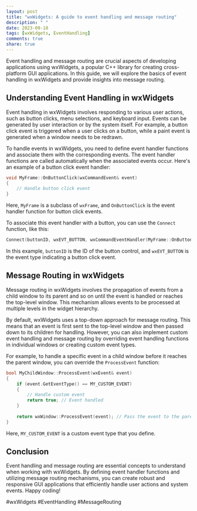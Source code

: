 ```yaml
---
layout: post
title: "wxWidgets: A guide to event handling and message routing"
description: " "
date: 2023-09-18
tags: [wxWidgets, EventHandling]
comments: true
share: true
---
```


Event handling and message routing are crucial aspects of developing applications using wxWidgets, a popular C++ library for creating cross-platform GUI applications. In this guide, we will explore the basics of event handling in wxWidgets and provide insights into message routing.

## Understanding Event Handling in wxWidgets

Event handling in wxWidgets involves responding to various user actions, such as button clicks, menu selections, and keyboard input. Events can be generated by user interaction or by the system itself. For example, a button click event is triggered when a user clicks on a button, while a paint event is generated when a window needs to be redrawn.

To handle events in wxWidgets, you need to define event handler functions and associate them with the corresponding events. The event handler functions are called automatically when the associated events occur. Here's an example of a button click event handler:

```cpp
void MyFrame::OnButtonClick(wxCommandEvent& event)
{
    // Handle button click event
}
```
Here, `MyFrame` is a subclass of `wxFrame`, and `OnButtonClick` is the event handler function for button click events.

To associate this event handler with a button, you can use the `Connect` function, like this:

```cpp
Connect(buttonID, wxEVT_BUTTON, wxCommandEventHandler(MyFrame::OnButtonClick));
```

In this example, `buttonID` is the ID of the button control, and `wxEVT_BUTTON` is the event type indicating a button click event.

## Message Routing in wxWidgets

Message routing in wxWidgets involves the propagation of events from a child window to its parent and so on until the event is handled or reaches the top-level window. This mechanism allows events to be processed at multiple levels in the widget hierarchy.

By default, wxWidgets uses a top-down approach for message routing. This means that an event is first sent to the top-level window and then passed down to its children for handling. However, you can also implement custom event handling and message routing by overriding event handling functions in individual windows or creating custom event types.

For example, to handle a specific event in a child window before it reaches the parent window, you can override the `ProcessEvent` function:

```cpp
bool MyChildWindow::ProcessEvent(wxEvent& event)
{
    if (event.GetEventType() == MY_CUSTOM_EVENT)
    {
        // Handle custom event
        return true; // Event handled
    }
    
    return wxWindow::ProcessEvent(event); // Pass the event to the parent
}
```

Here, `MY_CUSTOM_EVENT` is a custom event type that you define.

## Conclusion

Event handling and message routing are essential concepts to understand when working with wxWidgets. By defining event handler functions and utilizing message routing mechanisms, you can create robust and responsive GUI applications that efficiently handle user actions and system events. Happy coding!

#wxWidgets #EventHandling #MessageRouting